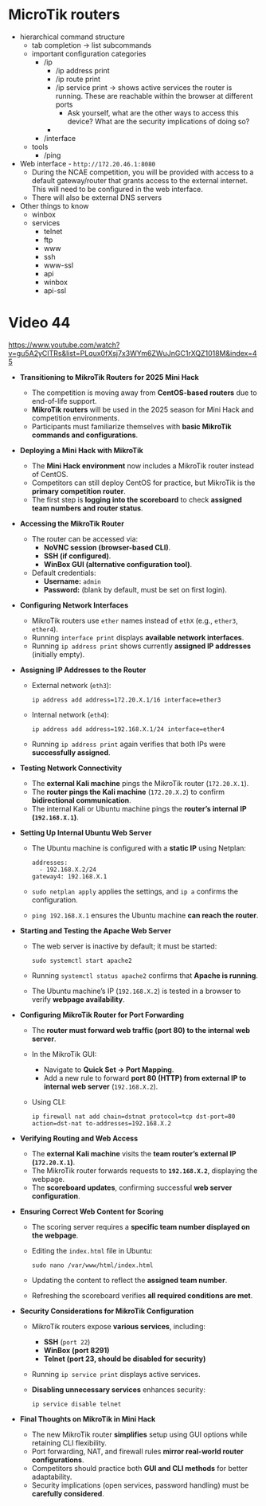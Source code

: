 # MicroTik routers
- hierarchical command structure
	- tab completion → list subcommands
	- important configuration categories
		- /ip
			- /ip address print
			- /ip route print
			- /ip service print → shows active services the router is running. These are reachable within the browser at different ports
				- Ask yourself, what are the other ways to access this device? What are the security implications of doing so?
			- 
		- /interface
	- tools
		- /ping
- Web interface - `http://172.20.46.1:8080`
	- During the NCAE competition, you will be provided with access to a default gateway/router that grants access to the external internet. This will need to be configured in the web interface.
	- There will also be external DNS servers
- Other things to know
	- winbox
	- services
		- telnet
		- ftp
		- www
		- ssh
		- www-ssl
		- api
		- winbox
		- api-ssl


# Video 44
https://www.youtube.com/watch?v=gu5A2yCITRs&list=PLqux0fXsj7x3WYm6ZWuJnGC1rXQZ1018M&index=45

- **Transitioning to MikroTik Routers for 2025 Mini Hack**
    - The competition is moving away from **CentOS-based routers** due to end-of-life support.
    - **MikroTik routers** will be used in the 2025 season for Mini Hack and competition environments.
    - Participants must familiarize themselves with **basic MikroTik commands and configurations**.
- **Deploying a Mini Hack with MikroTik**
    - The **Mini Hack environment** now includes a MikroTik router instead of CentOS.
    - Competitors can still deploy CentOS for practice, but MikroTik is the **primary competition router**.
    - The first step is **logging into the scoreboard** to check **assigned team numbers and router status**.
- **Accessing the MikroTik Router**
    - The router can be accessed via:
        - **NoVNC session (browser-based CLI)**.
        - **SSH (if configured)**.
        - **WinBox GUI (alternative configuration tool)**.
    - Default credentials:
        - **Username:** `admin`
        - **Password:** (blank by default, must be set on first login).
- **Configuring Network Interfaces**
    - MikroTik routers use `ether` names instead of `ethX` (e.g., `ether3`, `ether4`).
    - Running `interface print` displays **available network interfaces**.
    - Running `ip address print` shows currently **assigned IP addresses** (initially empty).
- **Assigning IP Addresses to the Router**
    - External network (`eth3`):
        
        ```
        ip address add address=172.20.X.1/16 interface=ether3  
        ```
        
    - Internal network (`eth4`):
        
        ```
        ip address add address=192.168.X.1/24 interface=ether4  
        ```
        
    - Running `ip address print` again verifies that both IPs were **successfully assigned**.
- **Testing Network Connectivity**
    - The **external Kali machine** pings the MikroTik router (`172.20.X.1`).
    - The **router pings the Kali machine** (`172.20.X.2`) to confirm **bidirectional communication**.
    - The internal Kali or Ubuntu machine pings the **router’s internal IP (`192.168.X.1`)**.
- **Setting Up Internal Ubuntu Web Server**
    - The Ubuntu machine is configured with a **static IP** using Netplan:
        
        ```
        addresses:  
          - 192.168.X.2/24  
        gateway4: 192.168.X.1  
        ```
        
    - `sudo netplan apply` applies the settings, and `ip a` confirms the configuration.
    - `ping 192.168.X.1` ensures the Ubuntu machine **can reach the router**.
- **Starting and Testing the Apache Web Server**
    - The web server is inactive by default; it must be started:
        
        ```
        sudo systemctl start apache2  
        ```
        
    - Running `systemctl status apache2` confirms that **Apache is running**.
    - The Ubuntu machine’s IP (`192.168.X.2`) is tested in a browser to verify **webpage availability**.
- **Configuring MikroTik Router for Port Forwarding**
    - The **router must forward web traffic (port 80) to the internal web server**.
    - In the MikroTik GUI:
        - Navigate to **Quick Set → Port Mapping**.
        - Add a new rule to forward **port 80 (HTTP) from external IP to internal web server** (`192.168.X.2`).
    - Using CLI:
        
        ```
        ip firewall nat add chain=dstnat protocol=tcp dst-port=80 action=dst-nat to-addresses=192.168.X.2  
        ```
        
- **Verifying Routing and Web Access**
    - The **external Kali machine** visits the **team router’s external IP (`172.20.X.1`)**.
    - The MikroTik router forwards requests to **`192.168.X.2`**, displaying the webpage.
    - The **scoreboard updates**, confirming successful **web server configuration**.
- **Ensuring Correct Web Content for Scoring**
    - The scoring server requires a **specific team number displayed on the webpage**.
    - Editing the `index.html` file in Ubuntu:
        
        ```
        sudo nano /var/www/html/index.html  
        ```
        
    - Updating the content to reflect the **assigned team number**.
    - Refreshing the scoreboard verifies **all required conditions are met**.
- **Security Considerations for MikroTik Configuration**
    - MikroTik routers expose **various services**, including:
        - **SSH** (`port 22`)
        - **WinBox (port 8291)**
        - **Telnet (port 23, should be disabled for security)**
    - Running `ip service print` displays active services.
    - **Disabling unnecessary services** enhances security:
        
        ```
        ip service disable telnet  
        ```
        
- **Final Thoughts on MikroTik in Mini Hack**
    - The new MikroTik router **simplifies** setup using GUI options while retaining CLI flexibility.
    - Port forwarding, NAT, and firewall rules **mirror real-world router configurations**.
    - Competitors should practice both **GUI and CLI methods** for better adaptability.
    - Security implications (open services, password handling) must be **carefully considered**.